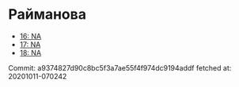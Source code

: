 # Райманова
- [16: NA](16.md)
- [17: NA](17.md)
- [18: NA](18.md)

Commit: a9374827d90c8bc5f3a7ae55f4f974dc9194addf
 fetched at: 20201011-070242
